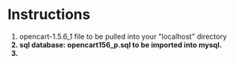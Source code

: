 Instructions
=============

1) opencart-1.5.6_1 file to be pulled into your "localhost" directory<b>
2) sql database: opencart156_p.sql to be imported into mysql.<b>
3) 
